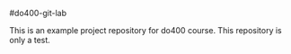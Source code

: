 #do400-git-lab

This is an example project repository for do400 course.
This repository is only a test.
